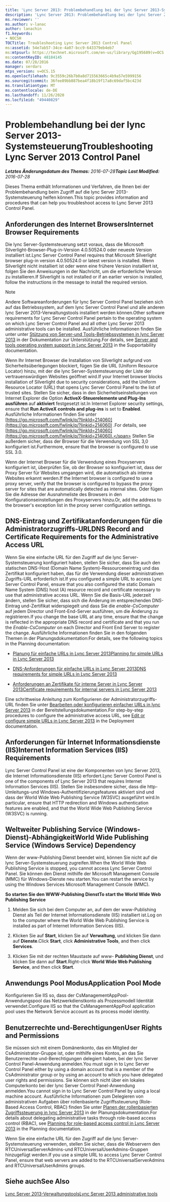 ```yaml
---
title: 'Lync Server 2013: Problembehandlung bei der lync Server 2013-Systemsteuerung'
description: 'Lync Server 2013: Problembehandlung bei der lync Server 2013-Systemsteuerung.'
ms.reviewer: ''
ms.author: v-lanac
author: lanachin
f1.keywords:
- NOCSH
TOCTitle: Troubleshooting Lync Server 2013 Control Panel
ms:assetid: 54e7ab57-34ce-4a07-bcc9-643379eb4eb7
ms:mtpsurl: https://technet.microsoft.com/en-us/library/Gg195689(v=OCS.15)
ms:contentKeyID: 48184145
ms.date: 07/28/2016
manager: serdars
mtps_version: v=OCS.15
ms.openlocfilehash: 9c3559c26b7b0a8d715563665c4b9a57e5999156
ms.sourcegitcommit: 36fee89bb887bea4f18b19f17a8c69daf5bc423d
ms.translationtype: MT
ms.contentlocale: de-DE
ms.lasthandoff: 11/26/2020
ms.locfileid: "49440829"
---
```

# <a name="troubleshooting-lync-server-2013-control-panel"></a><span data-ttu-id="0392c-103">Problembehandlung bei der lync Server 2013-Systemsteuerung</span><span class="sxs-lookup"><span data-stu-id="0392c-103">Troubleshooting Lync Server 2013 Control Panel</span></span>

<div data-xmlns="http://www.w3.org/1999/xhtml">

<div class="topic" data-xmlns="http://www.w3.org/1999/xhtml" data-msxsl="urn:schemas-microsoft-com:xslt" data-cs="https://msdn.microsoft.com/">

<div data-asp="https://msdn2.microsoft.com/asp">



</div>

<div id="mainSection">

<div id="mainBody"><span data-ttu-id="0392c-104">

<span> </span></span><span class="sxs-lookup"><span data-stu-id="0392c-104">

<span> </span></span></span>

<span data-ttu-id="0392c-105">_**Letztes Änderungsdatum des Themas:** 2016-07-28_</span><span class="sxs-lookup"><span data-stu-id="0392c-105">_**Topic Last Modified:** 2016-07-28_</span></span>

<span data-ttu-id="0392c-106">Dieses Thema enthält Informationen und Verfahren, die Ihnen bei der Problembehandlung beim Zugriff auf die lync Server 2013-Systemsteuerung helfen können.</span><span class="sxs-lookup"><span data-stu-id="0392c-106">This topic provides information and procedures that can help you troubleshoot access to Lync Server 2013 Control Panel.</span></span>

<div>

## <a name="internet-browser-requirements"></a><span data-ttu-id="0392c-107">Anforderungen des Internet Browsers</span><span class="sxs-lookup"><span data-stu-id="0392c-107">Internet Browser Requirements</span></span>

<span data-ttu-id="0392c-108">Die lync Server-Systemsteuerung setzt voraus, dass die Microsoft Silverlight-Browser-Plug-in-Version 4.0.50524.0 oder neueste Version installiert ist.</span><span class="sxs-lookup"><span data-stu-id="0392c-108">Lync Server Control Panel requires that Microsoft Silverlight browser plug-in version 4.0.50524.0 or latest version is installed.</span></span> <span data-ttu-id="0392c-109">Wenn Silverlight nicht installiert ist oder wenn eine frühere Version installiert ist, folgen Sie den Anweisungen in der Nachricht, um die erforderliche Version zu installieren.</span><span class="sxs-lookup"><span data-stu-id="0392c-109">If Silverlight is not installed or if an earlier version is installed, follow the instructions in the message to install the required version.</span></span>

<div>


> [!NOTE]  
> <span data-ttu-id="0392c-110">Andere Softwareanforderungen für lync Server Control Panel beziehen sich auf das Betriebssystem, auf dem lync Server Control Panel und alle anderen lync Server 2013-Verwaltungstools installiert werden können.</span><span class="sxs-lookup"><span data-stu-id="0392c-110">Other software requirements for Lync Server Control Panel pertain to the operating system on which Lync Server Control Panel and all other Lync Server 2013 administrative tools can be installed.</span></span> <span data-ttu-id="0392c-111">Ausführliche Informationen finden Sie unter unter <A href="lync-server-2013-server-and-tools-operating-system-support.md">Stützung von Server-und Tools-Betriebssystemen in lync Server 2013</A> in der Dokumentation zur Unterstützung.</span><span class="sxs-lookup"><span data-stu-id="0392c-111">For details, see <A href="lync-server-2013-server-and-tools-operating-system-support.md">Server and tools operating system support in Lync Server 2013</A> in the Supportability documentation.</span></span>



</div>

<span data-ttu-id="0392c-112">Wenn Ihr Internet Browser die Installation von Silverlight aufgrund von Sicherheitsüberlegungen blockiert, fügen Sie die URL (Uniform Resource Locator) hinzu, mit der die lync Server-Systemsteuerung der Liste der vertrauenswürdigen Websites geöffnet wird.</span><span class="sxs-lookup"><span data-stu-id="0392c-112">If your Internet browser blocks installation of Silverlight due to security considerations, add the Uniform Resource Locator (URL) that opens Lync Server Control Panel to the list of trusted sites.</span></span> <span data-ttu-id="0392c-113">Stellen Sie sicher, dass in den Sicherheitseinstellungen von Internet Explorer die Option **ActiveX-Steuerelemente und Plug-Ins ausführen** auf **aktiviert** festgesetzt ist.</span><span class="sxs-lookup"><span data-stu-id="0392c-113">In Internet Explorer security settings, ensure that **Run ActiveX controls and plug-ins** is set to **Enabled**.</span></span> <span data-ttu-id="0392c-114">Ausführliche Informationen finden Sie unter [https://go.microsoft.com/fwlink/p/?linkId=214060](https://go.microsoft.com/fwlink/p/?linkid=214060) .</span><span class="sxs-lookup"><span data-stu-id="0392c-114">For details, see [https://go.microsoft.com/fwlink/p/?linkId=214060](https://go.microsoft.com/fwlink/p/?linkid=214060).</span></span> <span data-ttu-id="0392c-115">Stellen Sie außerdem sicher, dass der Browser für die Verwendung von SSL 3,0 konfiguriert ist.</span><span class="sxs-lookup"><span data-stu-id="0392c-115">Furthermore, ensure that the browser is configured to use SSL 3.0.</span></span>

<span data-ttu-id="0392c-116">Wenn der Internet Browser für die Verwendung eines Proxyservers konfiguriert ist, überprüfen Sie, ob der Browser so konfiguriert ist, dass der Proxy Server für Websites umgangen wird, die automatisch als interne Websites erkannt werden.</span><span class="sxs-lookup"><span data-stu-id="0392c-116">If the Internet browser is configured to use a proxy server, verify that the browser is configured to bypass the proxy server for sites that are automatically detected as internal sites.</span></span> <span data-ttu-id="0392c-117">Oder fügen Sie die Adresse der Ausnahmeliste des Browsers in den Konfigurationseinstellungen des Proxyservers hinzu.</span><span class="sxs-lookup"><span data-stu-id="0392c-117">Or, add the address to the browser's exception list in the proxy server configuration settings.</span></span>

</div>

<div>

## <a name="dns-record-and-certificate-requirements-for-the-administrative-access-url"></a><span data-ttu-id="0392c-118">DNS-Eintrag und Zertifikatanforderungen für die Administratorzugriffs-URL</span><span class="sxs-lookup"><span data-stu-id="0392c-118">DNS Record and Certificate Requirements for the Administrative Access URL</span></span>

<span data-ttu-id="0392c-119">Wenn Sie eine einfache URL für den Zugriff auf die lync Server-Systemsteuerung konfiguriert haben, stellen Sie sicher, dass Sie auch den statischen DNS-Host (Domain Name System)-Ressourceneintrag und das Zertifikat konfiguriert haben, das für die Verwendung dieser administrativen Zugriffs-URL erforderlich ist.</span><span class="sxs-lookup"><span data-stu-id="0392c-119">If you configured a simple URL to access Lync Server Control Panel, ensure that you also configured the static Domain Name System (DNS) host (A) resource record and certificate necessary to use that administrative access URL.</span></span> <span data-ttu-id="0392c-120">Wenn Sie die Basis-URL jederzeit ändern, stellen Sie sicher, dass sich die Änderung im entsprechenden DNS-Eintrag und-Zertifikat widerspiegelt und dass Sie die *enable-CsComputer* auf jedem Director und Front-End-Server ausführen, um die Änderung zu registrieren.</span><span class="sxs-lookup"><span data-stu-id="0392c-120">If you change the base URL at any time, ensure that the change is reflected in the appropriate DNS record and certificate and that you run the *Enable-CsComputer* on each Director and Front End Server to register the change.</span></span> <span data-ttu-id="0392c-121">Ausführliche Informationen finden Sie in den folgenden Themen in der Planungsdokumentation:</span><span class="sxs-lookup"><span data-stu-id="0392c-121">For details, see the following topics in the Planning documentation:</span></span>

  - [<span data-ttu-id="0392c-122">Planung für einfache URLs in Lync Server 2013</span><span class="sxs-lookup"><span data-stu-id="0392c-122">Planning for simple URLs in Lync Server 2013</span></span>](lync-server-2013-planning-for-simple-urls.md)

  - [<span data-ttu-id="0392c-123">DNS-Anforderungen für einfache URLs in Lync Server 2013</span><span class="sxs-lookup"><span data-stu-id="0392c-123">DNS requirements for simple URLs in Lync Server 2013</span></span>](lync-server-2013-dns-requirements-for-simple-urls.md)

  - [<span data-ttu-id="0392c-124">Anforderungen an Zertifikate für interne Server in Lync Server 2013</span><span class="sxs-lookup"><span data-stu-id="0392c-124">Certificate requirements for internal servers in Lync Server 2013</span></span>](lync-server-2013-certificate-requirements-for-internal-servers.md)

<span data-ttu-id="0392c-125">Eine schrittweise Anleitung zum Konfigurieren der Administratorzugriffs-URL finden Sie unter [Bearbeiten oder konfigurieren einfacher URLs in lync Server 2013](lync-server-2013-edit-or-configure-simple-urls.md) in der Bereitstellungsdokumentation.</span><span class="sxs-lookup"><span data-stu-id="0392c-125">For step-by-step procedures to configure the administrative access URL, see [Edit or configure simple URLs in Lync Server 2013](lync-server-2013-edit-or-configure-simple-urls.md) in the Deployment documentation.</span></span>

</div>

<div>

## <a name="internet-information-services-iis-requirements"></a><span data-ttu-id="0392c-126">Anforderungen für Internet Informationsdienste (IIS)</span><span class="sxs-lookup"><span data-stu-id="0392c-126">Internet Information Services (IIS) Requirements</span></span>

<span data-ttu-id="0392c-127">Lync Server Control Panel ist eine der Komponenten von lync Server 2013, die Internet Informationsdienste (IIS) erfordert.</span><span class="sxs-lookup"><span data-stu-id="0392c-127">Lync Server Control Panel is one of the components of Lync Server 2013 that requires Internet Information Services (IIS).</span></span> <span data-ttu-id="0392c-128">Stellen Sie insbesondere sicher, dass die http-Umleitungs-und Windows-Authentifizierungsfeatures aktiviert sind und dass der World Wide Web Publishing Service (W3SVC) ausgeführt wird.</span><span class="sxs-lookup"><span data-stu-id="0392c-128">In particular, ensure that HTTP redirection and Windows authentication features are enabled, and that the World Wide Web Publishing Service (W3SVC) is running.</span></span>

<div>

## <a name="world-wide-publishing-service-windows-service-dependency"></a><span data-ttu-id="0392c-129">Weltweiter Publishing Service (Windows-Dienst)-Abhängigkeit</span><span class="sxs-lookup"><span data-stu-id="0392c-129">World Wide Publishing Service (Windows Service) Dependency</span></span>

<span data-ttu-id="0392c-130">Wenn der www-Publishing Dienst beendet wird, können Sie nicht auf die lync Server-Systemsteuerung zugreifen.</span><span class="sxs-lookup"><span data-stu-id="0392c-130">When the World Wide Web Publishing Service is stopped, you cannot access Lync Server Control Panel.</span></span> <span data-ttu-id="0392c-131">Sie können den Dienst mithilfe der Microsoft Management Console (MMC) für Windows-Dienste neu starten.</span><span class="sxs-lookup"><span data-stu-id="0392c-131">You can restart the service by using the Windows Services Microsoft Management Console (MMC).</span></span>

<span data-ttu-id="0392c-132">**So starten Sie den WWW-Publishing Dienst**</span><span class="sxs-lookup"><span data-stu-id="0392c-132">**To start the World Wide Web Publishing Service**</span></span>

1.  <span data-ttu-id="0392c-133">Melden Sie sich bei dem Computer an, auf dem der www-Publishing Dienst als Teil der Internet Informationsdienste (IIS) installiert ist.</span><span class="sxs-lookup"><span data-stu-id="0392c-133">Log on to the computer where the World Wide Web Publishing Service is installed as part of Internet Information Services (IIS).</span></span>

2.  <span data-ttu-id="0392c-134">Klicken Sie auf **Start**, klicken Sie auf **Verwaltung**, und klicken Sie dann auf **Dienste**.</span><span class="sxs-lookup"><span data-stu-id="0392c-134">Click **Start**, click **Administrative Tools**, and then click **Services**.</span></span>

3.  <span data-ttu-id="0392c-135">Klicken Sie mit der rechten Maustaste auf www- **Publishing Dienst**, und klicken Sie dann auf **Start**.</span><span class="sxs-lookup"><span data-stu-id="0392c-135">Right-click **World Wide Web Publishing Service**, and then click **Start**.</span></span>

</div>

<div>

## <a name="application-pool-mode"></a><span data-ttu-id="0392c-136">Anwendungs Pool Modus</span><span class="sxs-lookup"><span data-stu-id="0392c-136">Application Pool Mode</span></span>

<span data-ttu-id="0392c-137">Konfigurieren Sie IIS so, dass der CsManagementAppPool-Anwendungspool das Netzwerkdienstkonto als Prozessmodell Identität verwendet.</span><span class="sxs-lookup"><span data-stu-id="0392c-137">Configure IIS so that the CsManagementAppPool application pool uses the Network Service account as its process model identity.</span></span>

</div>

</div>

<div>

## <a name="user-rights-and-permissions"></a><span data-ttu-id="0392c-138">Benutzerrechte und-Berechtigungen</span><span class="sxs-lookup"><span data-stu-id="0392c-138">User Rights and Permissions</span></span>

<span data-ttu-id="0392c-139">Sie müssen sich mit einem Domänenkonto, das ein Mitglied der CsAdministrator-Gruppe ist, oder mithilfe eines Kontos, an das Sie Benutzerrechte und-Berechtigungen delegiert haben, bei der lync Server Control Panel-Anwendung anmelden.</span><span class="sxs-lookup"><span data-stu-id="0392c-139">You must sign in to Lync Server Control Panel either by using a domain account that is a member of the CsAdministrator group or by using an account to which you have delegated user rights and permissions.</span></span> <span data-ttu-id="0392c-140">Sie können sich nicht über ein lokales Computerkonto bei der lync Server Control Panel-Anwendung anmelden.</span><span class="sxs-lookup"><span data-stu-id="0392c-140">You cannot sign in to Lync Server Control Panel by using a local machine account.</span></span> <span data-ttu-id="0392c-141">Ausführliche Informationen zum Delegieren von administrativen Aufgaben über rollenbasierte Zugriffssteuerung (Role-Based Access Control, RBAC) finden Sie unter [Planen der rollenbasierten Zugriffssteuerung in lync Server 2013](lync-server-2013-planning-for-role-based-access-control.md) in der Planungsdokumentation.</span><span class="sxs-lookup"><span data-stu-id="0392c-141">For details about delegating administrative tasks through role-based access control (RBAC), see [Planning for role-based access control in Lync Server 2013](lync-server-2013-planning-for-role-based-access-control.md) in the Planning documentation.</span></span>

<span data-ttu-id="0392c-142">Wenn Sie eine einfache URL für den Zugriff auf die lync Server-Systemsteuerung verwenden, stellen Sie sicher, dass die Webservern den RTCUniversalServerAdmins-und RTCUniversalUserAdmins-Gruppen hinzugefügt werden.</span><span class="sxs-lookup"><span data-stu-id="0392c-142">If you use a simple URL to access Lync Server Control Panel, ensure that web servers are added to the RTCUniversalServerAdmins and RTCUniversalUserAdmins groups.</span></span>

</div>

<div>

## <a name="see-also"></a><span data-ttu-id="0392c-143">Siehe auch</span><span class="sxs-lookup"><span data-stu-id="0392c-143">See Also</span></span>


[<span data-ttu-id="0392c-144">Lync Server 2013-Verwaltungstools</span><span class="sxs-lookup"><span data-stu-id="0392c-144">Lync Server 2013 administrative tools</span></span>](lync-server-2013-lync-server-administrative-tools.md)  
  

<span data-ttu-id="0392c-145"></div>

</div>

<span> </span>

</div>

</div>

</span><span class="sxs-lookup"><span data-stu-id="0392c-145"></div>

</div>

<span> </span>

</div>

</div>

</span></span></div>

